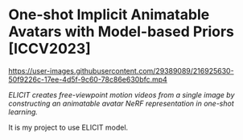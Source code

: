 # One-shot Implicit Animatable Avatars with Model-based Priors [ICCV2023]

https://user-images.githubusercontent.com/29389089/216925630-50f9226c-17ee-4d5f-9c60-78c86e630bfc.mp4

_ELICIT creates free-viewpoint motion videos from a single image by constructing an animatable avatar NeRF representation in one-shot learning._


It is my project to use ELICIT model. 
